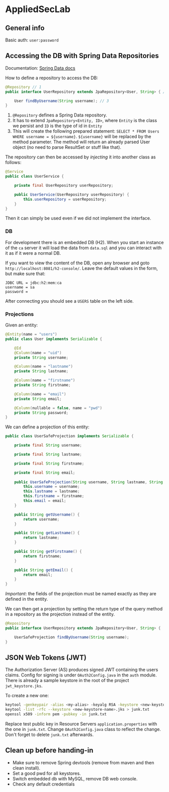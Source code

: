 # AppliedSecLab 

## General info

Basic auth: `user:password`

## Accessing the DB with Spring Data Repositories
Documentation:
[Spring Data docs](https://docs.spring.io/spring-data/jpa/docs/current/reference/html/#repositories.query-methods.query-creation)

How to define a repository to access the DB:
```java
@Repository // 1
public interface UserRepository extends JpaRepository<User, String> { // 2

    User findByUsername(String username); // 3
}
```
1. `@Repository` defines a Spring Data repository.
2. It has to extend `JpaRepository<Entity, ID>`, where `Entity` is the class we persist and `ID` 
is the type of id in `Entity`
3. This will create the following prepared statement: `SELECT * FROM Users WHERE username = ${username}`. 
`${username}` will be replaced by the method parameter.
The method will return an already parsed User object (no need to parse ResultSet or stuff like that). 

The repository can then be accessed by *injecting* it into another class as follows:

```java
@Service
public class UserService {

    private final UserRepository userRepository;

    public UserService(UserRepository userRepository) {
        this.userRepository = userRepository;
    }
}
```
Then it can simply be used even if we did not implement the interface.

### DB
For development there is an embedded DB (H2). 
When you start an instance of the `ca` server it will load the data from `data.sql` and you can interact 
with it as if it were a normal DB.

If you want to view the content of the DB, open any browser and goto `http://localhost:8081/h2-console/`.
Leave the default values in the form, but make sure that:

```
JDBC URL = jdbc:h2:mem:ca
username = sa
password = 
```
After connecting you should see a `USERS` table on the left side.

### Projections
Given an entity:

```java
@Entity(name = "users")
public class User implements Serializable {

    @Id
    @Column(name = "uid")
    private String username;

    @Column(name = "lastname")
    private String lastname;

    @Column(name = "firstname")
    private String firstname;

    @Column(name = "email")
    private String email;

    @Column(nullable = false, name = "pwd")
    private String password;
}
```

We can define a projection of this entity:

```java
public class UserSafeProjection implements Serializable {

    private final String username;

    private final String lastname;

    private final String firstname;

    private final String email;
    
    public UserSafeProjection(String username, String lastname, String firstname, String email) {
        this.username = username;
        this.lastname = lastname;
        this.firstname = firstname;
        this.email = email;
    }

    public String getUsername() {
        return username;
    }

    public String getLastname() {
        return lastname;
    }

    public String getFirstname() {
        return firstname;
    }

    public String getEmail() {
        return email;
    }
}
```

*Important*: the fields of the projection must be named exactly as they are defined in the entity.

We can then get a projection by setting the return type of the query method in a repository as the projection instead of the entity.

```java
@Repository
public interface UserRepository extends JpaRepository<User, String> {

    UserSafeProjection findByUsername(String username);
}
``` 
 
## JSON Web Tokens (JWT)
The Authorization Server (AS) produces signed JWT containing the users claims.
Config for signing is under `OAuth2Config.java` in the `auth` module. 
There is already a sample keystore in the root of the project `jwt_keystore.jks`.

To create a new one:

```bash
keytool -genkeypair -alias <my-alias> -keyalg RSA -keystore <new-keystore-name>.jks
keytool -list -rfc --keystore <new-keystore-name>.jks > junk.txt
openssl x509 -inform pem -pubkey -in junk.txt
```

Replace test public key in Resource Servers `application.properties` with the one in `junk.txt`.
Change `OAuth2Config.java` class to reflect the change.
Don't forget to delete `junk.txt` afterwards.

## Clean up before handing-in

- Make sure to remove Spring devtools (remove from maven and then clean install).
- Set a good pwd for all keystores.
- Switch embedded db with MySQL, remove DB web console.
- Check any default credentials